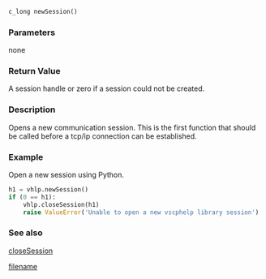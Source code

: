 


```python
c_long newSession()
```

### Parameters
none

### Return Value
A session handle or zero if a session could not be created. 

### Description

Opens a new communication session. This is the first function that should be called before a tcp/ip connection can be established. 

### Example 

Open a new session using Python.

```python
h1 = vhlp.newSession()
if (0 == h1):
    vhlp.closeSession(h1)
    raise ValueError('Unable to open a new vscphelp library session')
```

### See also
[closeSession](closesession.md)



[filename](./bottom_copyright.md ':include')
